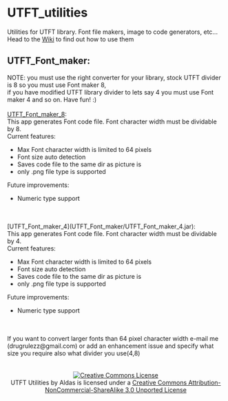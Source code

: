 UTFT_utilities
==============

Utilities for UTFT library. Font file makers, image to code generators, etc...<br />
Head to the [Wiki](https://github.com/ozracing/UTFT_utilities/wiki) to find out how to use them<br />


UTFT_Font_maker:
----------------
NOTE: you must use the right converter for your library, stock UTFT divider is 8 so you must use Font maker 8,<br />
if you have modified UTFT library divider to lets say 4 you must use Font maker 4 and so on. Have fun! :)<br />
<br />
[UTFT_Font_maker_8](UTFT_Font_maker/UTFT_Font_maker_8.jar):<br />
This app generates Font code file. Font character width must be dividable by 8.<br />
Current features:<br />
<ul><li>Max Font character width is limited to 64 pixels</li>
<li>Font size auto detection</li>
<li>Saves code file to the same dir as picture is</li>
<li>only .png file type is supported</li></ul>
Future improvements:
<ul><li>Numeric type support</li></ul>
<br />
<br />
[UTFT_Font_maker_4](UTFT_Font_maker/UTFT_Font_maker_4.jar):<br />
This app generates Font code file. Font character width must be dividable by 4.<br />
Current features:<br />
<ul><li>Max Font character width is limited to 64 pixels</li>
<li>Font size auto detection</li>
<li>Saves code file to the same dir as picture is</li>
<li>only .png file type is supported</li></ul>
Future improvements:
<ul><li>Numeric type support</li></ul>
<br />
<br />
If you want to convert larger fonts than 64 pixel character width e-mail me (drugrulezz@gmail.com) or add an enhancement issue and specify what size you require also what divider you use(4,8)<br />
<br />
<br />
<center><a rel="license" href="http://creativecommons.org/licenses/by-nc-sa/3.0/deed.en_US"><img alt="Creative Commons License" style="border-width:0" src="http://i.creativecommons.org/l/by-nc-sa/3.0/88x31.png" /></a><br /><span xmlns:dct="http://purl.org/dc/terms/" property="dct:title">UTFT Utilities</span> by <span xmlns:cc="http://creativecommons.org/ns#" property="cc:attributionName">Aldas</span> is licensed under a <a rel="license" href="http://creativecommons.org/licenses/by-nc-sa/3.0/deed.en_US">Creative Commons Attribution-NonCommercial-ShareAlike 3.0 Unported License</a></center>